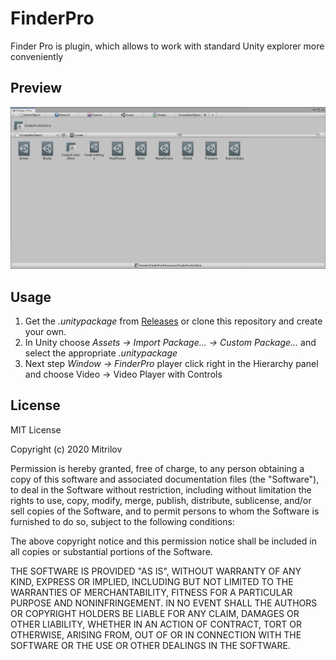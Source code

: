 # FinderPro

Finder Pro is plugin, which allows to work with standard Unity explorer more conveniently

## Preview

![FinderPro Logo](./FinderProPreviewImage.png)

## Usage

1. Get the _.unitypackage_ from [Releases](https://github.com/mrfrayfeed/FinderPro/releases/) or clone this repository and create your own.
2. In Unity choose _Assets -> Import Package... -> Custom Package..._ and select the appropriate _.unitypackage_
3. Next step _Window -> FinderPro_ player click right in the Hierarchy panel and choose Video -> Video Player with Controls

## License

MIT License

Copyright (c) 2020 Mitrilov

Permission is hereby granted, free of charge, to any person obtaining a copy
of this software and associated documentation files (the "Software"), to deal
in the Software without restriction, including without limitation the rights
to use, copy, modify, merge, publish, distribute, sublicense, and/or sell
copies of the Software, and to permit persons to whom the Software is
furnished to do so, subject to the following conditions:

The above copyright notice and this permission notice shall be included in all
copies or substantial portions of the Software.

THE SOFTWARE IS PROVIDED "AS IS", WITHOUT WARRANTY OF ANY KIND, EXPRESS OR
IMPLIED, INCLUDING BUT NOT LIMITED TO THE WARRANTIES OF MERCHANTABILITY,
FITNESS FOR A PARTICULAR PURPOSE AND NONINFRINGEMENT. IN NO EVENT SHALL THE
AUTHORS OR COPYRIGHT HOLDERS BE LIABLE FOR ANY CLAIM, DAMAGES OR OTHER
LIABILITY, WHETHER IN AN ACTION OF CONTRACT, TORT OR OTHERWISE, ARISING FROM,
OUT OF OR IN CONNECTION WITH THE SOFTWARE OR THE USE OR OTHER DEALINGS IN THE
SOFTWARE.
